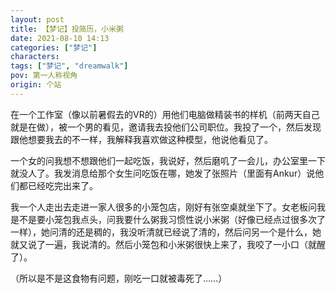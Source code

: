 ```yaml
---
layout: post
title: 【梦记】投简历，小米粥
date: 2021-08-10 14:13
categories: ["梦记"]
characters: 
tags: ["梦记", "dreamwalk"]
pov: 第一人称视角
origin: 个站
---
```


在一个工作室（像以前暑假去的VR的）用他们电脑做精装书的样机（前两天自己就是在做），被一个男的看见，邀请我去投他们公司职位。我投了一个，然后发现跟他想要我去的不一样，我解释我喜欢做这种模型，他说他看见了。

一个女的问我想不想跟他们一起吃饭，我说好，然后磨叽了一会儿，办公室里一下就没人了。我发消息给那个女生问吃饭在哪，她发了张照片（里面有Ankur）说他们都已经吃完出来了。

我一个人走出去走进一家人很多的小笼包店，刚好有张空桌就坐下了。女老板问我是不是要小笼包我点头，问我要什么粥我习惯性说小米粥（好像已经点过很多次了一样），她问清的还是稠的，我没听清就已经说了清的，然后问另一个是什么，她就又说了一遍，我说清的。然后小笼包和小米粥很快上来了，我咬了一小口（就醒了）。

（所以是不是这食物有问题，刚吃一口就被毒死了……）
